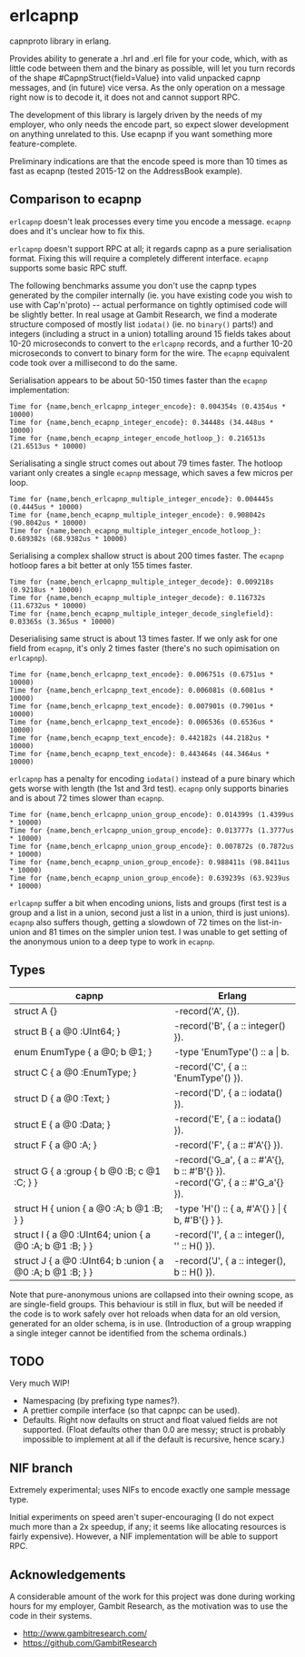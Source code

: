 # erlcapnp

capnproto library in erlang.

Provides ability to generate a .hrl and .erl file for your code, which, with as little code between them and the binary as possible, will let you turn records of the shape #CapnpStruct{field=Value} into valid unpacked capnp messages, and (in future) vice versa. As the only operation on a message right now is to decode it, it does not and cannot support RPC.

The development of this library is largely driven by the needs of my employer, who only needs the encode part, so expect slower development on anything unrelated to this. Use ecapnp if you want something more feature-complete.

Preliminary indications are that the encode speed is more than 10 times as fast as ecapnp (tested 2015-12 on the AddressBook example).

## Comparison to ecapnp

`erlcapnp` doesn't leak processes every time you encode a message. `ecapnp` does and it's unclear how to fix this.

`erlcapnp` doesn't support RPC at all; it regards capnp as a pure serialisation format. Fixing this will require a completely different interface. `ecapnp` supports some basic RPC stuff.

The following benchmarks assume you don't use the capnp types generated by the compiler internally (ie. you have existing code you wish to use with Cap'n'proto) -- actual performance on tightly optimised code will be slightly better. In real usage at Gambit Research, we find a moderate structure composed of mostly list `iodata()` (ie. no `binary()` parts!) and integers (including a struct in a union) totalling around 15 fields takes about 10-20 microseconds to convert to the `erlcapnp` records, and a further 10-20 microseconds to convert to binary form for the wire. The `ecapnp` equivalent code took over a millisecond to do the same.

Serialisation appears to be about 50-150 times faster than the `ecapnp` implementation:

```
Time for {name,bench_erlcapnp_integer_encode}: 0.004354s (0.4354us * 10000)
Time for {name,bench_ecapnp_integer_encode}: 0.34448s (34.448us * 10000)
Time for {name,bench_ecapnp_integer_encode_hotloop_}: 0.216513s (21.6513us * 10000)
```

Serialisating a single struct comes out about 79 times faster. The hotloop variant only creates a single `ecapnp` message, which saves a few micros per loop.

```
Time for {name,bench_erlcapnp_multiple_integer_encode}: 0.004445s (0.4445us * 10000)
Time for {name,bench_ecapnp_multiple_integer_encode}: 0.908042s (90.8042us * 10000)
Time for {name,bench_ecapnp_multiple_integer_encode_hotloop_}: 0.689382s (68.9382us * 10000)
```

Serialising a complex shallow struct is about 200 times faster. The `ecapnp` hotloop fares a bit better at only 155 times faster.

```
Time for {name,bench_erlcapnp_multiple_integer_decode}: 0.009218s (0.9218us * 10000)
Time for {name,bench_ecapnp_multiple_integer_decode}: 0.116732s (11.6732us * 10000)
Time for {name,bench_ecapnp_multiple_integer_decode_singlefield}: 0.03365s (3.365us * 10000)
```

Deserialising same struct is about 13 times faster. If we only ask for one field from `ecapnp`, it's only 2 times faster (there's no such opimisation on `erlcapnp`).

```
Time for {name,bench_erlcapnp_text_encode}: 0.006751s (0.6751us * 10000)
Time for {name,bench_erlcapnp_text_encode}: 0.006081s (0.6081us * 10000)
Time for {name,bench_erlcapnp_text_encode}: 0.007901s (0.7901us * 10000)
Time for {name,bench_erlcapnp_text_encode}: 0.006536s (0.6536us * 10000)
Time for {name,bench_ecapnp_text_encode}: 0.442182s (44.2182us * 10000)
Time for {name,bench_ecapnp_text_encode}: 0.443464s (44.3464us * 10000)
```

`erlcapnp` has a penalty for encoding `iodata()` instead of a pure binary which gets worse with length (the 1st and 3rd test). `ecapnp` only supports binaries and is about 72 times slower than `ecapnp`.

```
Time for {name,bench_erlcapnp_union_group_encode}: 0.014399s (1.4399us * 10000)
Time for {name,bench_erlcapnp_union_group_encode}: 0.013777s (1.3777us * 10000)
Time for {name,bench_erlcapnp_union_group_encode}: 0.007872s (0.7872us * 10000)
Time for {name,bench_ecapnp_union_group_encode}: 0.988411s (98.8411us * 10000)
Time for {name,bench_ecapnp_union_group_encode}: 0.639239s (63.9239us * 10000)
```

`erlcapnp` suffer a bit when encoding unions, lists and groups (first test is a group and a list in a union, second just a list in a union, third is just unions). `ecapnp` also suffers though, getting a slowdown of 72 times on the list-in-union and 81 times on the simpler union test. I was unable to get setting of the anonymous union to a deep type to work in `ecapnp`.

## Types

| capnp | Erlang |
|---|---|
| struct A {} | -record('A', {}). |
| struct B { a @0 :UInt64; } | -record('B', { a :: integer() }). |
| enum EnumType { a @0; b @1; } | -type 'EnumType'() :: a \| b. |
| struct C { a @0 :EnumType; } | -record('C', { a :: 'EnumType'() }). |
| struct D { a @0 :Text; } | -record('D', { a :: iodata() }). |
| struct E { a @0 :Data; } | -record('E', { a :: iodata() }). |
| struct F { a @0 :A; } | -record('F', { a :: #'A'{} }). |
| struct G { a :group { b @0 :B; c @1 :C; } } | -record('G_a', { a :: #'A'{}, b :: #'B'{} }).<br/>-record('G', { a :: #'G_a'{} }). |
| struct H { union { a @0 :A; b @1 :B; } } | -type 'H'() :: { a, #'A'{} } \| { b, #'B'{} } }. |
| struct I { a @0 :UInt64; union { a @0 :A; b @1 :B; } } | -record('I', { a :: integer(), '' :: H() }). |
| struct J { a @0 :UInt64; b :union { a @0 :A; b @1 :B; } } | -record('J', { a :: integer(), b :: H() }). |

Note that pure-anonymous unions are collapsed into their owning scope, as are single-field groups. This behaviour is still in flux, but will be needed if the code is to work safely over hot reloads when data for an old version, generated for an older schema, is in use. (Introduction of a group wrapping a single integer cannot be identified from the schema ordinals.)

## TODO

Very much WIP!

* Namespacing (by prefixing type names?).
* A prettier compile interface (so that capnpc can be used).
* Defaults. Right now defaults on struct and float valued fields are not supported. (Float defaults other than 0.0 are messy; struct is probably impossible to implement at all if the default is recursive, hence scary.)

## NIF branch

Extremely experimental; uses NIFs to encode exactly one sample message type.

Initial experiments on speed aren't super-encouraging (I do not expect much more than a 2x speedup, if any; it seems like allocating resources is fairly expensive). However, a NIF implementation will be able to support RPC.

## Acknowledgements

A considerable amount of the work for this project was done during working hours for my employer, Gambit Research, as the motivation was to use the code in their systems.

* http://www.gambitresearch.com/
* https://github.com/GambitResearch
